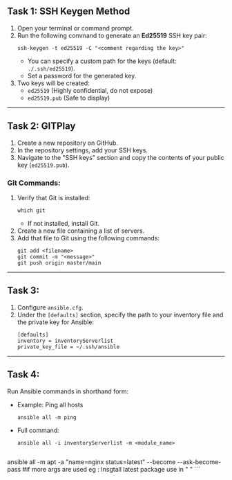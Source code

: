 ## Task 1: SSH Keygen Method

1. Open your terminal or command prompt.
2. Run the following command to generate an **Ed25519** SSH key pair:
    ```
    ssh-keygen -t ed25519 -C "<comment regarding the key>"
    ```
    - You can specify a custom path for the keys (default: `./.ssh/ed25519`).
    - Set a password for the generated key.
3. Two keys will be created:
    - `ed25519` (Highly confidential, do not expose)
    - `ed25519.pub` (Safe to display)

---

## Task 2: GITPlay

1. Create a new repository on GitHub.
2. In the repository settings, add your SSH keys.
3. Navigate to the "SSH keys" section and copy the contents of your public key (`ed25519.pub`).

### Git Commands:

1. Verify that Git is installed:
    ```
    which git
    ```
    - If not installed, install Git.
2. Create a new file containing a list of servers.
3. Add that file to Git using the following commands:
    ```
    git add <filename>
    git commit -m "<message>"
    git push origin master/main
    ```

---

## Task 3:

1. Configure `ansible.cfg`.
2. Under the `[defaults]` section, specify the path to your inventory file and the private key for Ansible:
    ```
    [defaults]
    inventory = inventoryServerlist
    private_key_file = ~/.ssh/ansible
    ```

---

## Task 4:

Run Ansible commands in shorthand form:

- Example: Ping all hosts
    ```
    ansible all -m ping
    ```

- Full command:
    ```
    ansible all -i inventoryServerlist -m <module_name>
    ```
     ```
ansible all -m apt -a "name=nginx status=latest" --become --ask-become-pass  #if more args are used eg : Insgtall latest package use in " "    ```
